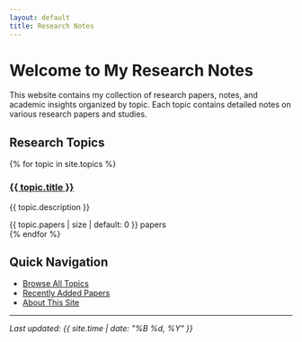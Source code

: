 ```yaml
---
layout: default
title: Research Notes
---
```


# Welcome to My Research Notes

This website contains my collection of research papers, notes, and academic insights organized by topic. Each topic contains detailed notes on various research papers and studies.

## Research Topics

<div class="topics-grid">
  {% for topic in site.topics %}
  <div class="topic-card">
    <h3><a href="{{ topic.url | relative_url }}">{{ topic.title }}</a></h3>
    <p>{{ topic.description }}</p>
    <div class="topic-meta">
      <span class="paper-count">{{ topic.papers | size | default: 0 }} papers</span>
    </div>
  </div>
  {% endfor %}
</div>

## Quick Navigation

- [Browse All Topics](/topics/)
- [Recently Added Papers](/recent/)
- [About This Site](/about/)

---

*Last updated: {{ site.time | date: "%B %d, %Y" }}* 